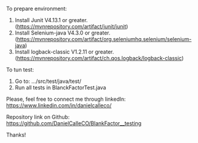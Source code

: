 To prepare environment:

1. Install Junit V4.13.1 or greater. (https://mvnrepository.com/artifact/junit/junit)
2. Install Selenium-java V4.3.0 or greater. (https://mvnrepository.com/artifact/org.seleniumhq.selenium/selenium-java)
3. Install logback-classic V1.2.11 or greater. (https://mvnrepository.com/artifact/ch.qos.logback/logback-classic)

To tun test:

1. Go to: .../src/test/java/test/
2. Run all tests in BlanckFactorTest.java

Please, feel free to connect me through linkedIn: https://www.linkedin.com/in/danielcalleco/

Repository link on Github: https://github.com/DanielCalleCO/BlankFactor__testing

Thanks!
